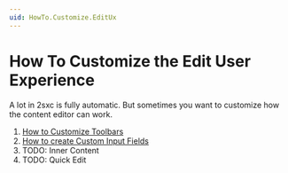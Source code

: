 ```yaml
---
uid: HowTo.Customize.EditUx
---
```

# How To Customize the Edit User Experience

A lot in 2sxc is fully automatic. But sometimes you want to customize how the content editor can work. 

1. [How to Customize Toolbars](xref:HowTo.Customize.Toolbars)
1. [How to create Custom Input Fields](xref:HowTo.Customize.InputFields)
1. TODO: Inner Content
1. TODO: Quick Edit